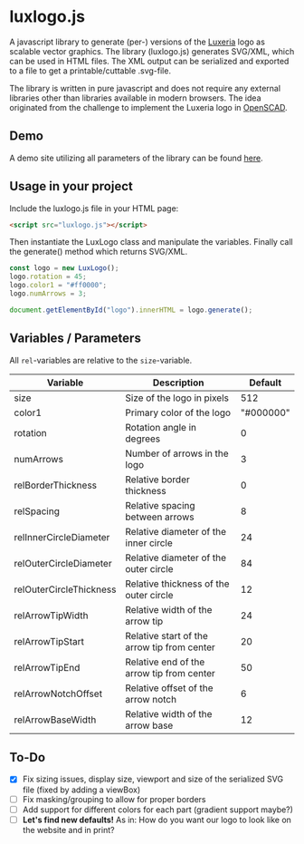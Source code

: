 # luxlogo.js

A javascript library to generate (per-) versions of the [Luxeria](https://luxeria.ch/) logo as scalable vector graphics. The library (luxlogo.js) generates SVG/XML, which can be used in HTML files. The XML output can be serialized and exported to a file to get a printable/cuttable .svg-file.

The library is written in pure javascript and does not require any external libraries other than libraries available in modern browsers. The idea originated from the challenge to implement the Luxeria logo in [OpenSCAD](https://github.com/n0ctu/OpenSCAD-Models/tree/main/Luxeria%20Logo).

## Demo

A demo site utilizing all parameters of the library can be found [here](https://luxeria.ch/luxlogo.js/luxlogo.html).

## Usage in your project

Include the luxlogo.js file in your HTML page:

```html
<script src="luxlogo.js"></script>
```

Then instantiate the LuxLogo class and manipulate the variables. Finally call the generate() method which returns SVG/XML.

```javascript
const logo = new LuxLogo();
logo.rotation = 45;
logo.color1 = "#ff0000";
logo.numArrows = 3;

document.getElementById("logo").innerHTML = logo.generate();
```

## Variables / Parameters

All `rel`-variables are relative to the `size`-variable.

| Variable                 | Description                                | Default     |
| ------------------------ | ------------------------------------------ | ----------- |
| size                     | Size of the logo in pixels                 | 512         |
| color1                   | Primary color of the logo                  | "#000000"   |
| rotation                 | Rotation angle in degrees                  | 0           |
| numArrows                | Number of arrows in the logo               | 3           |
| relBorderThickness       | Relative border thickness                  | 0           |
| relSpacing               | Relative spacing between arrows            | 8           |
| relInnerCircleDiameter   | Relative diameter of the inner circle      | 24          |
| relOuterCircleDiameter   | Relative diameter of the outer circle      | 84          |
| relOuterCircleThickness  | Relative thickness of the outer circle     | 12          |
| relArrowTipWidth         | Relative width of the arrow tip            | 24          |
| relArrowTipStart         | Relative start of the arrow tip from center| 20          |
| relArrowTipEnd           | Relative end of the arrow tip from center  | 50          |
| relArrowNotchOffset      | Relative offset of the arrow notch         | 6           |
| relArrowBaseWidth        | Relative width of the arrow base           | 12          |

## To-Do

- [x] Fix sizing issues, display size, viewport and size of the serialized SVG file (fixed by adding a viewBox)
- [ ] Fix masking/grouping to allow for proper borders
- [ ] Add support for different colors for each part (gradient support maybe?)
- [ ] **Let's find new defaults!** As in: How do you want our logo to look like on the website and in print?
